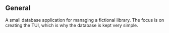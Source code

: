 ## General
A small database application for managing a fictional library. The focus is on creating the TUI, which is why the database is kept very simple.